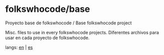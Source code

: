 # folkswhocode/base
Proyecto base de folkswhocode / Base folkswhocode project

Misc. files to use in every folkswhocode projects.
Diferentes archivos para usar en cada proyecto de folkswhocode.

langs: [en](https://github.com/folkswhocode/base/blob/master/en/README.md) | [es]()
